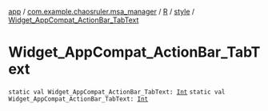 [app](../../../index.md) / [com.example.chaosruler.msa_manager](../../index.md) / [R](../index.md) / [style](index.md) / [Widget_AppCompat_ActionBar_TabText](.)

# Widget_AppCompat_ActionBar_TabText

`static val Widget_AppCompat_ActionBar_TabText: `[`Int`](https://kotlinlang.org/api/latest/jvm/stdlib/kotlin/-int/index.html)
`static val Widget_AppCompat_ActionBar_TabText: `[`Int`](https://kotlinlang.org/api/latest/jvm/stdlib/kotlin/-int/index.html)